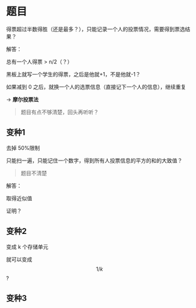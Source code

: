 # 题目

得票超过半数得胜（还是最多？），只能记录一个人的投票情况，需要得到票选结果？

解答：

总有一个人得票 > n/2（？）

黑板上就写一个学生的得票，之后是他就+1，不是他就-1？

如果减到 0 之后，就换一个人的选票信息（直接记下一个人的信息），继续重复

-> **摩尔投票法**

> 题目有点不够清楚，回头再听听？

## 变种1

去掉 50%限制

只能扫一遍，只能记住一个数字，得到所有人投票信息的平方的和的大致值？

> 题目不清楚

解答：

取得近似值

证明？

## 变种2

变成 k 个存储单元

就可以变成 $$1/k$$?

## 变种3

